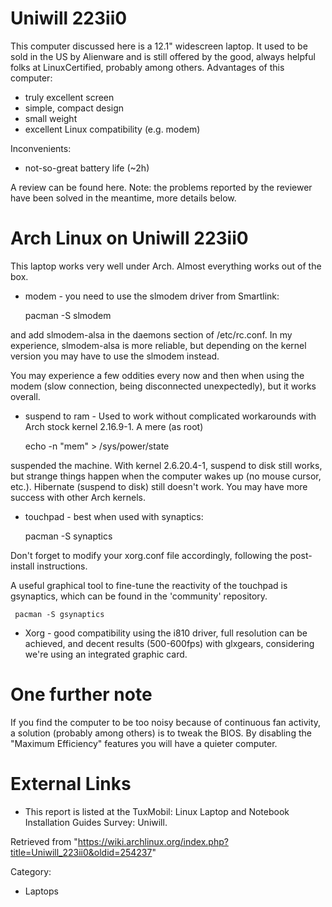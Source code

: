 Uniwill 223ii0
==============

This computer discussed here is a 12.1" widescreen laptop. It used to be
sold in the US by Alienware and is still offered by the good, always
helpful folks at LinuxCertified, probably among others. Advantages of
this computer:

-   truly excellent screen
-   simple, compact design
-   small weight
-   excellent Linux compatibility (e.g. modem)

Inconvenients:

-   not-so-great battery life (~2h)

A review can be found here. Note: the problems reported by the reviewer
have been solved in the meantime, more details below.

  

Arch Linux on Uniwill 223ii0
============================

This laptop works very well under Arch. Almost everything works out of
the box.

-   modem - you need to use the slmodem driver from Smartlink:

    pacman -S slmodem

and add slmodem-alsa in the daemons section of /etc/rc.conf. In my
experience, slmodem-alsa is more reliable, but depending on the kernel
version you may have to use the slmodem instead.

You may experience a few oddities every now and then when using the
modem (slow connection, being disconnected unexpectedly), but it works
overall.

  

-   suspend to ram - Used to work without complicated workarounds with
    Arch stock kernel 2.16.9-1. A mere (as root)

    echo -n "mem" > /sys/power/state

suspended the machine. With kernel 2.6.20.4-1, suspend to disk still
works, but strange things happen when the computer wakes up (no mouse
cursor, etc.). Hibernate (suspend to disk) still doesn't work. You may
have more success with other Arch kernels.

  

-   touchpad - best when used with synaptics:

    pacman -S synaptics

Don't forget to modify your xorg.conf file accordingly, following the
post-install instructions.

A useful graphical tool to fine-tune the reactivity of the touchpad is
gsynaptics, which can be found in the 'community' repository.

     pacman -S gsynaptics

-   Xorg - good compatibility using the i810 driver, full resolution can
    be achieved, and decent results (500-600fps) with glxgears,
    considering we're using an integrated graphic card.

One further note
================

If you find the computer to be too noisy because of continuous fan
activity, a solution (probably among others) is to tweak the BIOS. By
disabling the "Maximum Efficiency" features you will have a quieter
computer.

External Links
==============

-   This report is listed at the TuxMobil: Linux Laptop and Notebook
    Installation Guides Survey: Uniwill.

Retrieved from
"https://wiki.archlinux.org/index.php?title=Uniwill_223ii0&oldid=254237"

Category:

-   Laptops
